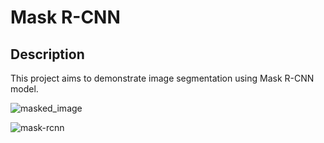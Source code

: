 # Mask R-CNN

## Description

This project aims to demonstrate image segmentation using Mask R-CNN model.


![masked_image](https://user-images.githubusercontent.com/35612153/76711618-1746ec00-672b-11ea-9130-702f7dee9284.png)


![mask-rcnn](https://user-images.githubusercontent.com/35612153/76859983-b7a82800-6873-11ea-9e7b-836e58c57b43.gif)
